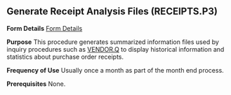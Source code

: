 ## Generate Receipt Analysis Files (RECEIPTS.P3)
<PageHeader />

**Form Details**
[Form Details](../RECEIPTS-P3-1/README.md)

**Purpose**
This procedure generates summarized information files used by inquiry
procedures such as [VENDOR.Q](../VENDOR-Q/README.md) to display historical information
and statistics about purchase order receipts.

**Frequency of Use**
Usually once a month as part of the month end process.

**Prerequisites**
None.

<badge text= "Version 8.10.57 " vertical="middle" />

<PageFooter />
